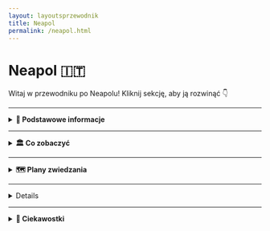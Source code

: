 ```yaml
---
layout: layoutsprzewodnik
title: Neapol
permalink: /neapol.html
---
```


# Neapol 🇮🇹

Witaj w przewodniku po Neapolu! Kliknij sekcję, aby ją rozwinąć 👇

---

<details>
  <summary><strong>📌 Podstawowe informacje</strong></summary>
  
  <h3>🌋 Neapol – miasto chaosu, pizzy i boskiej lewicy</h3>
  <p>
    Neapol to nie jest zwykłe miasto – to doświadczenie. Tutaj powietrze pachnie kawą, uliczni sprzedawcy krzyczą głośniej niż Twój budzik, a na każdym kroku grozi Ci zakochanie… w widoku, w jedzeniu, w tempie życia. To miasto, które żyje intensywnie, głośno i bez filtra – jak film w wersji reżyserskiej. A w tle? Król Wezuwiusz – dumny, groźny, trochę jak włoska mama.
  </p>
  <p>
    Neapol to nie tylko pizza (choć... głównie pizza). To tętniące serce południa Włoch, miasto kontrastów i niespodzianek. Od podziemnych tuneli po pałace, od malowniczych zatoczek po surowe dzielnice z duszą. Tu możesz zgubić się w labiryncie wąskich uliczek i odnaleźć siebie – lub przynajmniej najlepsze espresso w życiu.
  </p>



  <h3>⚽ Maradona – bóg z Argentyny i święty z Neapolu</h3>
  <p>
    Dla Neapolitańczyków Diego Armando Maradona to nie tylko piłkarz. To legenda, cudotwórca i patron uliczny w jednym. Gdy w 1984 roku trafił do SSC Napoli, zmienił historię klubu i całego miasta. Dzięki niemu Neapol po raz pierwszy zdobył mistrzostwo Włoch – i to dwukrotnie. W zamian dostał… bezgraniczną miłość. 
  </p>
  <p>
    Jego wizerunek zobaczysz wszędzie: na murach, w barach, na koszulkach i... w sanktuariach zrobionych ze zdjęć i świeczek. Chcesz poczuć klimat? Odwiedź słynny mural Maradony przy Via Emanuele de Deo – albo wybierz się na stadion, który dziś nosi jego imię: <strong>Stadio Diego Armando Maradona</strong>. W Neapolu nikt nie mówi „był genialny”. Tu się mówi: „On był naszym zbawicielem z numerem 10”.
  </p>



  <h3>✈️ Jak się dostać do Neapolu?</h3>
  <p>
    Dotrzeć do Neapolu to bułka z mozzarellą! Miasto jest dobrze skomunikowane, a opcji masz tyle, co rodzajów pizzy. Oto najpopularniejsze sposoby:
  </p>
  <ul>
    <li><strong>Samolotem:</strong> Na Neapol latają bezpośrednie loty z wielu miast Europy – także z Polski (Warszawa, Kraków, Katowice, Wrocław, Gdańsk). Lot trwa ok. 2,5 godziny, czyli mniej więcej tyle, co zrobienie porządnej lasagni.</li>
    <li><strong>Pociągiem z Rzymu:</strong> Superszybki pociąg <em>Frecciarossa</em> lub <em>Italo</em> pokonuje trasę z Rzymu do Neapolu w ok. 1 godzinę i 10 minut. Szybko, wygodnie, z widokiem – i z działającą klimatyzacją (zazwyczaj).</li>
    
  </ul>



  <h3>🛬 Lotnisko Neapol-Capodichino (NAP)</h3>
  <p>
    Neapol ma jedno główne lotnisko – <strong>Aeroporto Internazionale di Napoli-Capodichino (NAP)</strong>, położone zaledwie 7 km od centrum miasta. To jedno z najbardziej kompaktowych lotnisk we Włoszech – czyli: wylądujesz, wyjdziesz i po 20 minutach możesz już jeść pizzę na Piazza del Plebiscito.
  </p>
  <p>
    <strong>Dojazd z lotniska:</strong>
  </p>
  <ul>
    <li><strong>Alibus</strong> – oficjalny shuttle bus do centrum i na dworzec Napoli Centrale. Koszt ok. 5€, czas przejazdu: 20–30 minut.</li>
    <li><strong>Taksówka</strong> – oficjalna taryfa: ok. 18–23€ do centrum. Tylko upewnij się, że to oficjalna biała taksówka z logo.</li>
    <li><strong>Uber i Bolt</strong> – dostępne, ale ceny porównywalne do taksówek (czasem nawet wyższe w godzinach szczytu).</li>
  </ul>



  <h3>🚢 A może z morza?</h3>
  <p>
    Jeśli jesteś na Capri, Ischii czy Procidzie, możesz dopłynąć do Neapolu promem. Port Molo Beverello obsługuje mnóstwo połączeń dziennie – i gwarantuje najlepsze widoki na miasto (plus wiatr we włosach, jeśli siedzisz na pokładzie).
  </p>
</details>

---

<details>
  <summary><strong>🏛️ Co zobaczyć</strong></summary>
  <ul>
    <details>
<summary><strong>🏰 Castel dell’Ovo – zamek z jajem</strong></summary>
 <li><strong>Współrzędne:</strong> <em>40.8309° N, 14.2471° E</em></li>
  <p>
    Na pierwszy rzut oka to zwykła forteca na skałce w zatoce. Ale nie daj się zwieść – <strong>Castel dell’Ovo</strong> ma więcej legend niż niejeden włoski wujek przy winie. Nazwa oznacza dosłownie „Zamek Jajeczny”, a wszystko zaczęło się od poety Wergiliusza, który – oprócz pisania klasyków – miał też hobby: magię. Podobno ukrył on w fundamentach zamku magiczne jajko, które chroniło budowlę (i cały Neapol) przed zagładą. Co się stanie, jeśli jajko pęknie? Wolimy nie sprawdzać. Ale może dlatego turyści chodzą tam na palcach.
  </p>

  <p>
    Sam zamek jest najstarszą warownią w Neapolu – jego początki sięgają czasów rzymskich. W średniowieczu służył jako forteca, rezydencja królewska, a nawet więzienie. Dziś to miejsce idealne na <strong>romantyczny spacer</strong>, lekcję historii lub sesję zdjęciową z Wezuwiuszem w tle. W środku znajdziesz tarasy widokowe, krużganki i wystawy sztuki, ale największą atrakcją jest <strong>widok z murów</strong> – panorama zatoki, wzgórz Posillipo i wybrzeża Amalfi sprawia, że nawet sceptyk wyciągnie aparat.
  </p>
<ul>
  <li><strong>Bilety:</strong> Wejście darmowe! Twój portfel właśnie ci podziękował.</li>
 
</ul>
</details>
<details>
<summary><strong>🖼️ Muzeum Archeologiczne – więcej rzeźb niż w siłowni</strong></summary>
  <li><strong>Współrzędne:</strong> <em>40.8522° N, 14.2505° E</em></li>
<details>
  <summary><strong>🏛️ Narodowe Muzeum Archeologiczne – tam, gdzie Rzym i Pompeje się spotykają</strong></summary>

  <p>
    Jeśli jesteś typem, który lubi starożytność bardziej niż współczesne seriale, to trafiłeś do raju. A jeśli nie – to też. Bo <strong>Narodowe Muzeum Archeologiczne w Neapolu</strong> to nie kolekcja zakurzonych waz i smutnych kamieni. To istny skarbiec epickich historii, zakazanych rzeźb i... mozaik, które mają więcej detali niż tapeta w modnym bistro.
  </p>

  <p>
    To tutaj spotykają się Pompeje, Herkulanum i antyczny Rzym – wszystko w jednym miejscu, pod dachem tak masywnym, że mógłby sam być eksponatem. Mówi się, że to jedno z najważniejszych muzeów archeologicznych świata. My mówimy: to jedno z najfajniejszych miejsc, gdzie można patrzeć na coś naprawdę starego, a mimo to się nie nudzić.
  </p>

  <p>
    W środku znajdziesz <strong>mozaiki z Pompejów</strong>, które pokazują sceny z życia codziennego… a także życia bardzo niecodziennego. Jest też słynny <strong>gabinet erotyczny</strong>, gdzie zobaczysz antyczne sceny miłosne tak śmiałe, że Instagram mógłby je ocenzurować. A wszystko to stworzone ponad 2000 lat temu. Antyczni Rzymianie wiedzieli, jak się bawić.
  </p>

  <p>
    Obok mozaik i rzeźb jest też ogromna kolekcja posągów, marmurowych głów i innych śladów po cywilizacji, która w wolnym czasie wymyślała akwedukty i igrzyska. Tylko w tym muzeum możesz jednego dnia spojrzeć w oczy Cezarowi, przybić (mentalną) piątkę Apollinowi i zastanowić się, czy rzeźba Fauna tańczy, czy ćwiczy pilates.
  </p>

  <p>
    To miejsce łączy wszystko, co najlepsze w Neapolu: chaos, piękno, historię i nutkę pikanterii. Idealne dla tych, którzy chcą zanurzyć się w przeszłości bez ryzyka utknięcia w czasie – bo jak się zmęczysz, to zawsze możesz uciec do pobliskiego baru na espresso. Takie muzeum to skarb. I nie trzeba kopać, by go znaleźć.
  </p>
</details>
<ul>
 
  <li><strong>Bilety:</strong> 15€ normalny.</li>
  <li><strong>Współrzędne:</strong> <em>40.8522° N, 14.2505° E</em></li>
</ul>
</details>
<details>
<summary><strong>🌋 Wezuwiusz – zrób sobie zdjęcie z wulkanem</strong></summary>
  <li><strong>Współrzędne:</strong> <em>40.8214° N, 14.4265° E</em></li>
<details>
  <summary><strong>🌋 Wezuwiusz – czyli wulkan z osobowością</strong></summary>

  <p>
    Wezuwiusz. Jedyny wulkan w kontynentalnej Europie, który nie tylko lubi dramaty, ale też pisał własną historię krwią i popiołem. Tak, to ten sam, który w 79 roku n.e. zrobił z Pompejów i Herkulanum najbardziej znane ruiny świata. Dziś śpi. Ale jak to z Wezuwiuszem – nigdy nie wiadomo, czy to tylko drzemka, czy przerwa między odcinkami.
  </p>

  <p>
    Spacer na szczyt Wezuwiusza to jak wejście na dach piekła – ale z przepięknym widokiem. Droga nie jest trudna, ale jak to bywa z wulkanami – trochę piachu, trochę kamieni i dużo zadyszki. Po drodze może się zdarzyć: mgła, wiatr, widoki jak z innej planety i pytanie „kto mnie tu w ogóle wyciągnął?”. Ale warto!
  </p>

  <p>
    Na górze czeka krater. Ogromny, surowy, trochę jak uśpiony potwór. Z jednej strony widać jego cichy gniew, z drugiej – Zatokę Neapolitańską aż po Capri. Widok? Epicki. I tak, absolutnie instagramowalny. Tylko trzymaj czapkę – bo wiatr potrafi być bardziej dramatyczny niż sam Wezuwiusz.
  </p>

  <p>
    Legenda głosi, że kto spojrzy w krater, ten... wróci tu ponownie. Ale może to tylko marketing Parku Narodowego. Tak czy inaczej – jeśli chcesz połączyć górską przygodę z dreszczykiem historii i widokami jak z filmu fantasy, to Wezuwiusz to twój człowiek. A właściwie – twoja góra.
  </p>
</details>
<ul>
  <li><strong>Jak dojechać:</strong> Pociąg Circumvesuviana do Ercolano Scavi, potem bus Navetta Vesuvio lub pieszo (dla odważnych i spoconych).</li>
  <li><strong>Bilety:</strong> 10€ + opcjonalny transport ~10€ – najlepiej rezerwować online.</li>
  
</ul>
</details>
<details>
<summary><strong>🏛️ Pompeje – zatrzymane w czasie</strong></summary>
 <li><strong>Współrzędne:</strong> <em>40.7498° N, 14.4861° E</em></li>
  <details>
  <summary><strong>🏛️ Pompeje – miasto, które zasnęło nagle</strong></summary>

  <p>
    Witaj w Pompejach – miejscu, gdzie czas się zatrzymał, a popiół zrobił z miasta archeologiczne Hollywood. W 79 roku n.e. Wezuwiusz miał gorszy dzień i postanowił dać upust emocjom. Efekt? Miasto pokryte warstwą lawy, popiołu i historii na tysiąclecia. Dziś to nie muzeum – to żywa scena życia sprzed dwóch tysięcy lat. Bez efektów specjalnych.
  </p>

  <p>
    Spacerując po Pompejach, masz wrażenie, że zaraz zza rogu wyjdzie handlarz oliwą albo rzymska matrona z listą zakupów. Ulice z oryginalnym brukiem, termy, amfiteatr, graffiti na murach (tak, starożytni też lubili bazgrać) – wszystko autentyczne, wszystko zamrożone w czasie. Nawet piekarnie mają piece, w których jeszcze czuć... historię. Albo przypaloną focaccię.
  </p>

  <p>
    Największe wrażenie robią odlewy ciał mieszkańców – ludzie zaskoczeni tragedią w pół ruchu. To poruszające i niesamowite świadectwo tego, jak kruche jest życie i jak trwałe bywa popiołowe selfie z I wieku.
  </p>

  <p>
    Całość zajmuje naprawdę duży teren – ponad 60 hektarów ruin. Więc przygotuj się na długi spacer, solidne buty i sporą dawkę zdziwienia. Bo Pompeje to nie tylko starożytność – to emocje, dramat, codzienność sprzed wieków i dowód, że nawet w czasach bez Wi-Fi ludzie wiedzieli, jak żyć (i plotkować).
  </p>

  <p>
    Jeśli kochasz historię, architekturę, zagadki i nutkę starożytnej sensacji – Pompeje są obowiązkowym przystankiem. Tylko pamiętaj: nie próbuj „przytulić” niczego z ruin. Rzymianie byli surowi, ale współczesna policja archeologiczna bywa jeszcze bardziej bezlitosna.
  </p>
</details>
<ul>
  <li><strong>Jak dojechać:</strong> Circumvesuviana z Neapolu – stacja Pompei Scavi.</li>
  <li><strong>Bilety:</strong> 18€ normalny, są też karnety np. z Herkulanum.</li>
 
</ul>
</details>
<details>
<summary><strong>⛪ Katedra św. Januarego – święty z supermocą</strong></summary>
   <li><strong>Współrzędne:</strong> <em>40.8529° N, 14.2595° E</em></li>
 <p>
    Jeśli Neapol ma serce, to bije ono właśnie tutaj – w Katedrze św. Januarego. Ten gotycko-barokowy cud architektury jest nie tylko największym kościołem w mieście, ale i najważniejszym duchowym centrum Neapolitańczyków. A to wszystko za sprawą jednego gościa… który zmarł w III wieku. Tak, mowa o św. Januariuszu, lokalnym celebrycie od cudów z krwią.
  </p>

  <p>
    Wewnątrz katedry czeka Cię prawdziwy pokaz przepychu: złote sklepienia, marmurowe kolumny, freski, kaplice i ołtarze, których jest więcej niż Twoich zakładek w przeglądarce. Ale najważniejsza jest **Kaplica Skarbca św. Januarego**, gdzie przechowywane są jego relikwie – w tym najsłynniejsza ampułka z zakrzepłą krwią. Trzy razy do roku odbywa się tu ceremonia „cudu krwi” – jeśli się rozpuści, to znak, że Neapol będzie miał dobry rok. Jeśli nie… cóż, lepiej nie pytać.
  </p>

  <p>
    Co ciekawe, mieszkańcy traktują św. Januarego trochę jak osobistego ochroniarza miasta. Powód? Podobno to właśnie on powstrzymał wybuch Wezuwiusza i uratował miasto od różnych katastrof. Nieźle jak na gościa, który spoczywa tu już od 1700 lat.
  </p>
<ul>

  <li><strong>Bilety:</strong> Za darmo, ale datki mile widziane (nawet eurocent działa jak święty).</li>
 
</ul>
</details>

<details>
<summary><strong>🕳️ Galleria Borbonica – podziemna ucieczka</strong></summary>
    <li><strong>Współrzędne:</strong> <em>40.8373° N, 14.2486° E</em></li>
 <p>
    Neapol ma swoje sekrety – dosłownie pod nogami. A jednym z najbardziej fascynujących jest <strong>Galleria Borbonica</strong>, czyli sieć podziemnych tuneli, korytarzy i zakamarków, które kryją więcej historii niż niejedna książka do liceum. Jeśli myślałeś, że Neapol kończy się na pizzy i Wezuwiuszu – czas zejść poziom (albo dwa) niżej.
  </p>

  <p>
    Galeria została wykuta w połowie XIX wieku na rozkaz króla Ferdynanda II Burbona. Plan był prosty: mieć tajne przejście z pałacu królewskiego, żeby w razie „awarii politycznej” czmychnąć z godnością (czyli szybko i bez świadków). Pomysł królewski, wykonanie – inżynieryjne cudo!
  </p>

  <p>
    Później tunel służył jako schronienie podczas II wojny światowej, magazyn, parking, a teraz... muzeum, które pokazuje, jak wiele warstw ma Neapol – i nie mówimy tu tylko o lasagne. Zobaczysz tu m.in. wojenne graffiti, stare samochody porzucone w latach 60. i przedmioty, które opowiadają historie ludzi, którzy tu przetrwali bombardowania.
  </p>

  <p>
    Zwiedzanie Galerii to nie zwykły spacer – to przygoda z latarką, kaskiem i ciarkami na plecach. Możesz wybrać wersję klasyczną albo bardziej ekstremalną, z przejściem przez wąskie kanały i wodne przejścia. Tylko dla odważnych (i nie dla klaustrofobów)!
  </p>
<ul>
  
  <li><strong>Bilety:</strong> 10–15€, zależnie od trasy. Warto zarezerwować z wyprzedzeniem.</li>

</ul>
</details>
<details>
<summary><strong>🧱 Castel Nuovo (Maschio Angioino) – zamek, który widział wszystko</strong></summary>
    <li><strong>Współrzędne:</strong> <em>40.8381° N, 14.2542° E</em></li>
  <p>
    Pierwsze rozczarowanie: <strong>Castel Nuovo</strong>, czyli „Nowy Zamek”, wcale nie jest taki nowy. Został zbudowany w... XIII wieku. Ale hej, w Neapolu czas płynie inaczej – więc może mają rację. Dla nas to średniowiecze, dla nich: "świeżynka".
  </p>

  <p>
    Zamek jest monumentalny, surowy i jakby mówił: „Nie zadzieraj ze mną, jestem z kamienia i historii.” Zbudowany przez Karola I Andegaweńskiego, służył jako pałac królewski, forteca i scena dla różnych intryg, buntów i – oczywiście – duchów. Bo co to za zamek bez duchów?
  </p>

  <p>
    Wejście zdobi <strong>łuk triumfalny</strong> z XV wieku, który wygląda jakby był wklejony między dwie wieże przez architekta z fantazją. W środku czekają Cię sale z freskami, kaplica Palatynów i muzeum, w którym możesz podziwiać sztukę – lub po prostu schronić się przed upałem.
  </p>

  <p>
    Castel Nuovo to nie tylko zabytek – to również punkt orientacyjny. Stoi dumnie przy porcie, więc jeśli zgubisz się w Neapolu (co jest całkiem możliwe), znajdź zamek – i znajdziesz drogę.
  </p>
<ul>
  
  <li><strong>Bilety:</strong> 6€, niedziele często za darmo (jeśli trafisz, jesteś szczęściarzem).</li>

</ul>
</details>
<details>
<summary><strong>🛥️ Lungomare Caracciolo – bulwar do bujania się</strong></summary>
    <li><strong>Współrzędne:</strong> <em>40.8296° N, 14.2396° E</em></li>
<p>
Lungomare to neapolitańska wersja promenady – z widokiem na morze, Wezuwiusza, Castel dell’Ovo i lody co 20 metrów. Spacerując tutaj, poczujesz się jak w reklamie perfum: elegancki, romantyczny, z wiatrem we włosach. Najlepsze miejsce na zachód słońca albo leniwe włoskie "dolce far niente".
</p>
<ul>
  <li><strong>Jak dojechać:</strong> Spacer z centrum lub autobus z Piazza Municipio – linie 140 i C24.</li>
</ul>
</details>
<details>
<summary><strong>🛒 Spaccanapoli – serce i brzuch Neapolu</strong></summary>
   <li><strong>Współrzędne:</strong> <em>40.8493° N, 14.2585° E</em></li>
<p>
Jedna z najbardziej charakterystycznych ulic Neapolu – wąska, tłoczna, głośna i cudownie żywa. Spaccanapoli dosłownie "rozłupuje" miasto na pół. Tu życie toczy się na ulicy: piekarnie pachnące sfogliatellą, starsze panie narzekające na pogodę, a skuterzyści przeciskający się z prędkością światła. Idealne miejsce na pizzę z pieca i obserwację ludzi.
</p>

</details>
<details>
    <summary><strong>🕵️ Sekretne miejsca Neapolu</strong></summary>
  

   <h3>⚽ Mural Maradony w Quartieri Spagnoli – Sanktuarium futbolu</h3>
<p><em>Współrzędne: 40.8437° N, 14.2478° E</em></p>

    <p>To nie jest zwykły mural – to ołtarz. W dzielnicy Quartieri Spagnoli, na jednej ze ścian przy Via Emanuele De Deo, znajduje się ogromny portret Diego Maradony, który dla wielu mieszkańców Neapolu jest świętym... dosłownie. Pod muralem palą się znicze, wiszą proporczyki, koszulki, zdjęcia i modlitwy.</p>
<p>Miejsce działa na emocje: nawet jeśli nie jesteś fanem piłki, poczujesz energię i szacunek, jakim darzony jest tu boski Diego. To miejsce kultu, wspomnień i dumy – zwłaszcza że Maradona pomógł Napoli zdobyć mistrzostwo Włoch w czasach, gdy było to równie możliwe, co śnieg w sierpniu.</p>

<h3>🧱 Kaplica Maradony – Piłkarskie sanktuarium (Quartieri Spagnoli)</h3>  
<p><em>Współrzędne: 40.8441° N, 14.2481° E</em></p>  
<p>W ciasnej uliczce Quartieri Spagnoli znajdziesz nie tylko słynny mural, ale i coś jeszcze bardziej osobistego – **miniaturową kapliczkę z relikwiami**: włos z głowy Maradony, zdjęcia z lat świetności, oprawione gazety, a nawet... błogosławieństwo od kibiców. To miejsce łączy sacrum z profanum. Świece, flagi, modlitwy i graffiti. Niektóre dzieciaki wierzą, że Maradona to ich patron.</p>  

  <h3>🔮 Sansevero – Kaplica tajemnic</h3>
  <p><em>Współrzędne: 40.8465° N, 14.2543° E</em></p>
  <p>Mała, niepozorna kaplica w samym sercu Neapolu, a w środku… arcydzieło! Rzeźba „Veiled Christ” wygląda tak realistycznie, że wielu podejrzewa, iż autor znał magię. A to dopiero początek – w podziemiach znajdziesz "anatomiczne maszyny", czyli ludzkie szkielety z... systemem krwionośnym. Tak, Neapol potrafi zaskoczyć.</p>

  <h3>🌆 Belvedere di San Martino – widok tylko dla wytrwałych</h3>
  <p><em>Współrzędne: 40.8474° N, 14.2417° E</em></p>
  <p>Wejdź (albo podjedź kolejką) na wzgórze Vomero, a dostaniesz nagrodę w postaci jednego z najpiękniejszych widoków na miasto, Wezuwiusza i Zatokę Neapolitańską. Mało ludzi, dużo zachwytów. Idealne miejsce na zdjęcie, które zbierze więcej lajków niż Twoje selfie z pizzą.</p>

  <h3>👻 Cimitero delle Fontanelle – grobowiec dusz</h3>
  <p><em>Współrzędne: 40.8642° N, 14.2476° E</em></p>
  <p>Kiedy cmentarz wygląda jak jaskinia i pełen jest czaszek, wiesz, że jesteś w Neapolu. Miejsce to pełniło funkcję cmentarza dla ubogich, dziś owiane jest legendami. Niektóre czaszki mają własnych „opiekunów” – mieszkańcy zostawiają im kwiaty i prośby o... pomoc z zaświatów.</p>

  <h3>⛰️ Park Virgiliano – park, którego nie znają turyści</h3>
  <p><em>Współrzędne: 40.8176° N, 14.1995° E</em></p>
  <p>To nie tylko park. To balkon Neapolu. Znajduje się daleko od centrum, na wzgórzu Posillipo, i oferuje widoki na Capri, Ischię i całą Zatokę. Cisza, zieleń i śpiew ptaków – i zero selfie-sticków w zasięgu wzroku.</p>

<h3>🪞 Vicolo delle Streghe – Ulica Czarownic</h3>
  <p><em>Współrzędne: 40.8455° N, 14.2468° E</em></p>
    <p>
    Tak, dobrze czytasz. To malutka, wąska uliczka na Quartieri Spagnoli, której nazwa – Ulica Czarownic – działa na wyobraźnię. Nie znajdziesz tu muzeum ani pamiątek, ale poczujesz klimat prawdziwego Neapolu: wąskie schody, pranie nad głową i tajemniczy szept w powietrzu.
  </p>
  
  </ul>
</details>
</details>

---

<details>
  <summary><strong>🗺️ Plany zwiedzania</strong></summary>

  <details>
    <summary><strong>📅 1-dniowy plan</strong></summary>
    <p>
      - Koloseum<br>
      - Forum Romanum<br>
      - Fontanna di Trevi<br>
      - Spacer po Piazza Navona<br>
      - Lody w Gelateria Giolitti
    </p>
  </details>

  <details>
    <summary><strong>📅 2-dniowy plan</strong></summary>
    <p>
      Dzień 1: jak wyżej<br>
      Dzień 2: Watykan, Muzea Watykańskie, Bazylika św. Piotra, Panteon, plac Hiszpański
    </p>
  </details>

  <details>
    <summary><strong>📅 3-dniowy plan</strong></summary>
    <p>
      Dzień 1 i 2: jak wyżej<br>
      Dzień 3: Trastevere, wzgórze Gianicolo, Zamek Świętego Anioła, chill nad Tybrem
    </p>
  </details>

</details>


---

<details>
  
<section>
  <h2>🚌 Transport publiczny w Neapolu – czyli jazda z przygodami</h2>
  <p>
    Witaj w Neapolu – mieście, gdzie transport publiczny to sport ekstremalny, społeczny eksperyment i darmowy rollercoaster w jednym. Jeśli myślałeś, że korki w Warszawie są uciążliwe – witaj w raju spóźnień, niespodziewanych przystanków i metra, które czasem jedzie, a czasem nie. Ale hej – wszystko w swoim stylu!
  </p>

  <h3>🚇 Metro – dwie linie i mnóstwo sztuki</h3>
  <p>
    Neapol ma dwie główne linie metra – linię 1 (żółtą) i linię 2 (niebieską). Ta pierwsza jest bardziej nowoczesna i znana z niesamowitych stacji, które przypominają galerie sztuki współczesnej. Zresztą nie bez powodu – stacje takie jak <strong>Toledo</strong> czy <strong>Università</strong> były nagradzane za design!
  </p>
  <p>
    Metro jeździ zazwyczaj od około 6:00 do 23:00, a pociągi kursują co kilka-kilkanaście minut. Brzmi pięknie? Pamiętaj, to Neapol – zegarek to sugestia, nie zobowiązanie.
  </p>

  <h3>🚌 Autobusy i trolejbusy – nawigacja z dreszczykiem</h3>
  <p>
    Autobusy w Neapolu jeżdżą wszędzie – a czasem nigdzie. Mapa tras jest imponująca, ale czasem autobus po prostu... nie przyjeżdża. Ale jak już się pojawi – wsiadasz z tłumem lokalnych mieszkańców i jesteś częścią wielkiej, żywej sceny miejskiej.
  </p>
  <p>
    Kierowcy często są artystami na zakrętach, a dźwięki klaksonów tworzą neapolitańską symfonię. Wejście tylko przednimi drzwiami (jeśli nie są zablokowane), kasowanie biletu obowiązkowe (jeśli działa kasownik).
  </p>

  <h3>🚋 Tramwaje – styl retro i spokój</h3>
  <p>
    Neapolskie tramwaje mają niepowtarzalny klimat – trochę jak wehikuły czasu. Kursują głównie na obrzeżach, ale oferują piękne widoki na zatokę i codzienne życie miasta. Są nieco wolniejsze, ale za to fotogeniczne.
  </p>

  <h3>🎫 Bilety – kup, zanim wsiądziesz!</h3>
  <p>
    Bilet normalny kosztuje ok. <strong>1,30–1,60€</strong> i jest ważny przez <strong>90 minut</strong> na wszystkie środki transportu miejskiego (metro, autobus, tramwaj). Bilety kupisz:
  </p>
  <ul>
    <li>w kioskach oznaczonych „Tabacchi” (szukaj znaku „T”)</li>
    <li>w automatach na stacjach metra</li>
    <li>w niektórych aplikacjach mobilnych (np. Unico Campania)</li>
  </ul>
  <p>
    <strong>Uwaga:</strong> W pojeździe nie da się kupić biletu – i nie da się też przeprosić kontrolera, który pojawia się z zaskoczenia. Mandat? 40–100€. Za tę cenę lepiej zjeść pizzę dla całej rodziny.
  </p>

  <h3>📱 Bilety elektroniczne – nowocześnie w chaotycznym stylu</h3>
  <p>
    Jeśli jesteś fanem technologii, możesz pobrać aplikację <strong>Unico Campania</strong> i kupić bilet w wersji cyfrowej. Bez stresu, bez szukania kiosku – tylko pamiętaj, żeby aktywować bilet przed wejściem!
  </p>

  <h3>🧭 Co warto wiedzieć?</h3>
  <ul>
    <li><strong>Rozkłady jazdy</strong> traktuj jako… sugestie.</li>
    <li><strong>Spóźnienia</strong> są standardem, nie wyjątkiem.</li>
    <li><strong>Przygoda</strong> gwarantowana – z widokiem na Wezuwiusza w tle!</li>
  </ul>

  <p>
    Transport publiczny w Neapolu to nie tylko sposób przemieszczania się – to integralna część lokalnego klimatu. Trochę chaosu, trochę uroku i dużo historii na czterech kółkach.
  </p>
</section>
</details>

---

<details>
  <summary><strong>🤔 Ciekawostki</strong></summary>
  <ul>
    <li>Rzym ma własne metro od 1955 roku, ale kopanie tuneli jest trudne przez ruiny pod ziemią</li>
    <li>W Rzymie działa jeden z najstarszych uniwersytetów w Europie – La Sapienza</li>
  </ul>
</details>
